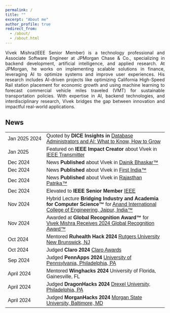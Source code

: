 ```yaml
---
permalink: /
title: ""
excerpt: "About me"
author_profile: true
redirect_from: 
  - /about/
  - /about.html
---
```



<head>
<style>
table {
  font-family: arial, sans-serif;
  border-collapse: collapse;
  width: 100%;
}

td, th {
  border: 1px solid #dddddd;
  text-align: left;
  padding: 8px;
}

tr:nth-child(even) {
  background-color: #dddddd;
}
</style>
</head>


<p align="justify">
Vivek Mishra(IEEE Senior Member) is a technology professional and Associate Software Engineer at JPMorgan Chase & Co., specializing in backend development, artificial intelligence, and applied research. At JPMorgan, he works on implementing scalable solutions in finance, leveraging AI to optimize systems and improve user experiences. His research includes AI-driven projects like optimizing California High-Speed Rail station placement for economic growth and using machine learning to forecast commercial vehicle miles traveled (VMT) for sustainable transportation policies. With expertise in AI, backend technologies, and interdisciplinary research, Vivek bridges the gap between innovation and impactful real-world applications.
</p>



<h2> News </h2>

<table>

  <tr>
    <td style="white-space: nowrap;">Jan 2025 2024</td>
    <td>Quoted by <strong>DICE Insights in </strong> <a href="https://www.dice.com/career-advice/database-administrators-and-ai-what-to-know-how-to-grow" target="_blank">  Database Administrators and AI: What to Know, How to Grow </a> </td>
  </tr>

  <tr>
    <td style="white-space: nowrap;">Jan 2025</td>
    <td>Featured on <strong>IEEE Impact Creator</strong> about Vivek in <a href="https://transmitter.ieee.org/author/vivekmishra/" target="_blank">IEEE Transmitter </a> </td>
  </tr>

  <tr>
    <td style="white-space: nowrap;">Dec 2024</td>
    <td>News <strong>Published </strong> about Vivek in <a href="https://drive.google.com/file/d/1tpQejlfr3vdCAgxIiKPg8yXK0Kh48uFW/view?usp=sharing" target="_blank">Dainik Bhaskar™ </a> </td>
  </tr>

  <tr>
    <td style="white-space: nowrap;">Dec 2024</td>
    <td>News <strong>Published </strong> about Vivek in <a href="https://firstindia.co.in/article-view/jaipur/08122024/20987" target="_blank">First India™ </a> </td>
  </tr>

  <tr>
    <td style="white-space: nowrap;">Dec 2024</td>
    <td>News <strong>Published </strong> about Vivek in <a href="https://epaper.patrika.com/article/JaipurCity?OrgId=812d22635f4&eid=20&imageview=0&device=desktop" target="_blank">Rajasthan Patrika™ </a> </td>
  </tr>

  <tr>
    <td style="white-space: nowrap;">Dec 2024</td>
    <td>Elevated to <strong>IEEE Senior Member </strong> <a href="https://drive.google.com/file/d/115E6_6MgWmrnc2LwNVjoNDIBdDu8hgAg/view?usp=drive_link" target="_blank"> IEEE </a> </td>
  </tr>

  <tr>
    <td style="white-space: nowrap;">Nov 2024</td>
    <td>Hybrid Lecture <strong>Bridging Industry and Academia for Computer Science™</strong> for <a href="https://www.linkedin.com/posts/anand-college-of-engineering_anandice-industryknowledge-hybridlectureseries-activity-7265909167196954624-uyYe/?utm_source=share&utm_medium=member_desktop" target="_blank"> Anand International College of Engineering, Jaipur, India™ </a> </td>
  </tr>

  <tr>
    <td style="white-space: nowrap;">Nov 2024</td>
    <td>Awarded at <strong>Global Recognition Award™</strong> for <a href="https://globalrecognitionawards.org/winners/2024/vivek-mishra-recognized-with-a-2024-global-recognition-award/" target="_blank"> Vivek Mishra Receives 2024 Global Recognition Award™ </a> </td>
  </tr>

  <tr>
    <td style="white-space: nowrap;">Oct 2024</td>
    <td>Mentored <strong>Ruhealth Hack 2024</strong> <a href="https://ruhealthhack.com/mentors" target="_blank"> Rutgers University New Brunswick, NJ </a> </td>
  </tr>

  <tr>
    <td style="white-space: nowrap;">Oct 2024</td>
    <td>Judged <strong>Claro 2024</strong> <a href="https://drive.google.com/file/d/1wpvXC6ORgOUYGtTh3NP7iQN5vqMndmlK/view?usp=sharing" target="_blank"> Claro Awards </a> </td>
  </tr>

  <tr>
    <td style="white-space: nowrap;">Sep 2024</td>
    <td>Judged <strong>PennApps 2024</strong> <a href="https://drive.google.com/file/d/1vLRt3DHsiAzqZ0STqk87B8vL7o_qp33g/view?usp=drive_link" target="_blank"> University of Pennsylvania, Philadelphia, PA </a> </td>
  </tr>

  <tr>
    <td style="white-space: nowrap;">April 2024</td>
    <td>Mentored <strong>Winghacks 2024</strong> University of Florida, Gainesville, FL </a> </td>
  </tr>

  <tr>
    <td style="white-space: nowrap;">April 2024</td>
    <td>Judged <strong>DragonHacks 2024</strong> <a href="https://drive.google.com/file/d/1MPMdzuJUwQzO9mVul7u6uCkaNfxfb7QV/view?usp=drive_link" target="_blank"> Drexel University, Philadelphia, PA </a> </td>
  </tr>

  <tr>
    <td style="white-space: nowrap;">April 2024</td>
    <td>Judged <strong>MorganHacks 2024</strong> <a href="https://drive.google.com/file/d/1eUvisQ6zMsDwAGAskt0teNyVvM0eeH8-/view?usp=drive_link" target="_blank"> Morgan State University, Baltimore, MD </a> </td>
  </tr>

</table>
